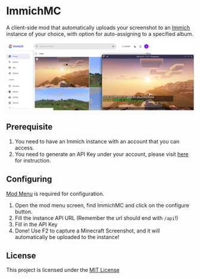 # ImmichMC
A client-side mod that automatically uploads your screenshot to an [Immich](https://immich.app/) instance of your choice, with option for auto-assigning to a specified album.

![A Minecraft window with an identical screenshot uploaded to Immich](assets/preview.png)

## Prerequisite 
1. You need to have an Immich instance with an account that you can access.
2. You need to generate an API Key under your account, please visit [here](https://immich.app/docs/features/command-line-interface/#obtain-the-api-key) for instruction.

## Configuring
[Mod Menu](https://modrinth.com/mod/modmenu) is required for configuration.

1. Open the mod menu screen, find ImmichMC and click on the configure button.
2. Fill the instance API URL (Remember the url should end with `/api`!)
3. Fill in the API Key
4. Done! Use F2 to capture a Minecraft Screenshot, and it will automatically be uploaded to the instance!

## License
This project is licensed under the [MIT License](./LICENSE)